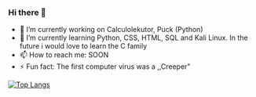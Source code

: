 ### Hi there 👋

- 🔭 I’m currently working on Calculolekutor, Puck (Python)
- 🌱 I’m currently learning Python, CSS, HTML, SQL and Kali Linux. In the future i would love to learn the C family
- 📫 How to reach me: SOON
- ⚡ Fun fact: The first computer virus was a ,,Creeper"

[![Top Langs](https://github-readme-stats.vercel.app/api/top-langs/?username=Loleku&show_icons=true&theme=dark&locale=pl&layout=compact)](https://github.com/Loleku/github-readme-stats)

